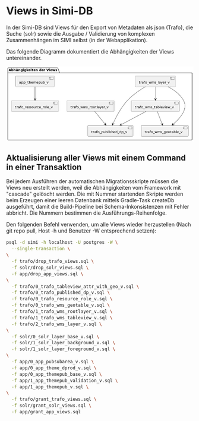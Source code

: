 # Views in Simi-DB

In der Simi-DB sind Views für den Export von Metadaten als json (Trafo), die Suche (solr) sowie die Ausgabe / Validierung
von komplexen Zusammenhängen im SIMI selbst (in der Webapplikation).

Das folgende Diagramm dokumentiert die Abhängigkeiten der Views untereinander.

![view_dependencies](doc_resources/view_dependencies.png)

## Aktualisierung aller Views mit einem Command in einer Transaktion

Bei jedem Ausführen der automatischen Migrationsskripte müssen die Views neu erstellt werden, weil die Abhängigkeiten vom Framework mit "cascade" gelöscht werden. Die mit Nummer startenden Skripte werden beim Erzeugen einer leeren Datenbank mittels Gradle-Task createDb ausgeführt, damit die Build-Pipeline bei Schema-Inkonsistenzen mit Fehler abbricht. Die Nummern bestimmen die Ausführungs-Reihenfolge.

Den folgenden Befehl verwenden, um alle Views wieder herzustellen (Nach git repo pull, Host -h und Benutzer -W entsprechend setzen):

```bash
psql -d simi -h localhost -U postgres -W \
  --single-transaction \
\
  -f trafo/drop_trafo_views.sql \
  -f solr/drop_solr_views.sql \
  -f app/drop_app_views.sql \
\
  -f trafo/0_trafo_tableview_attr_with_geo_v.sql \
  -f trafo/0_trafo_published_dp_v.sql \
  -f trafo/0_trafo_resource_role_v.sql \
  -f trafo/0_trafo_wms_geotable_v.sql \
  -f trafo/1_trafo_wms_rootlayer_v.sql \
  -f trafo/1_trafo_wms_tableview_v.sql \
  -f trafo/2_trafo_wms_layer_v.sql \
\
  -f solr/0_solr_layer_base_v.sql \
  -f solr/1_solr_layer_background_v.sql \
  -f solr/1_solr_layer_foreground_v.sql \
\
  -f app/0_app_pubsubarea_v.sql \
  -f app/0_app_theme_dprod_v.sql \
  -f app/0_app_themepub_base_v.sql \
  -f app/1_app_themepub_validation_v.sql \
  -f app/1_app_themepub_v.sql \
\
  -f trafo/grant_trafo_views.sql \
  -f solr/grant_solr_views.sql \
  -f app/grant_app_views.sql
```
